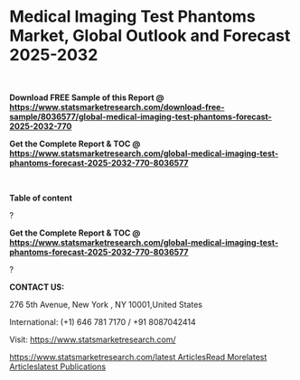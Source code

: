 <h1>Medical Imaging Test Phantoms Market, Global Outlook and Forecast 2025-2032</h1><br/><p><strong>Download FREE Sample of this Report @ <a href="https://www.statsmarketresearch.com/download-free-sample/8036577/global-medical-imaging-test-phantoms-forecast-2025-2032-770">https://www.statsmarketresearch.com/download-free-sample/8036577/global-medical-imaging-test-phantoms-forecast-2025-2032-770</a></strong></p>
 
 
 
 <div><b>Get the Complete Report & TOC @ <a href="https://www.statsmarketresearch.com/global-medical-imaging-test-phantoms-forecast-2025-2032-770-8036577">https://www.statsmarketresearch.com/global-medical-imaging-test-phantoms-forecast-2025-2032-770-8036577</a></b></div>
 
 
 
 <p><br />
 
 <b>Table of content</b></p>
 
 
 
 <p>? </p>
 
 
 
 <div><b>Get the Complete Report & TOC @ <a href="https://www.statsmarketresearch.com/global-medical-imaging-test-phantoms-forecast-2025-2032-770-8036577">https://www.statsmarketresearch.com/global-medical-imaging-test-phantoms-forecast-2025-2032-770-8036577</a></b></div>
 
 
 
 <p>? </p>
 
 
 
 <p><b>CONTACT US:</b><br />
 
 276 5th Avenue, New York , NY 10001,United States<br />
 
 International: (+1) 646 781 7170 / +91 8087042414<br />
 
 Visit: <a href="https://www.statsmarketresearch.com/">https://www.statsmarketresearch.com/</a><br />
 
 <a href="https://gyeongbokgung.com">https://www.statsmarketresearch.com/</a><a href="https://hallyeomaritime.com">latest Articles</a><a href="https://jingwansa.com">Read More</a><a href="https://nguoiviet.jp/">latest Articles</a><a href="https://www.intelmarketresearch.com/">latest Publications</a></p>